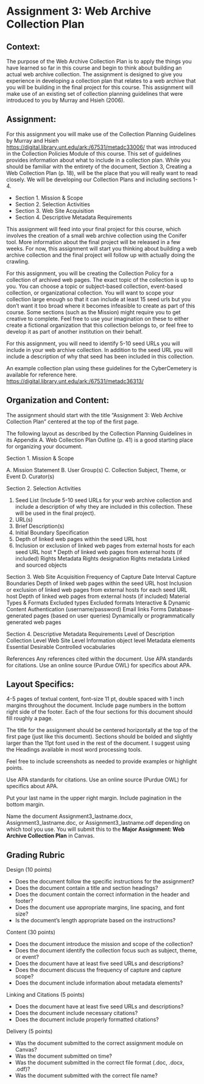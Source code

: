 # Assignment 3: Web Archive Collection Plan

## Context:

The purpose of the Web Archive Collection Plan is to apply the things you have learned so far in this course and begin to think about building an actual web archive collection. The assignment is designed to give you experience in developing a collection plan that relates to a web archive that you will be building in the final project for this course. This assignment will make use of an existing set of collection planning guidelines that were introduced to you by Murray and Hsieh (2006). 

## Assignment:

For this assignment you will make use of the Collection Planning Guidelines by Murray and Hsieh https://digital.library.unt.edu/ark:/67531/metadc33006/ that was introduced in the Collection Policies Module of this course. This set of guidelines provides information about what to include in a collection plan. While you should be familiar with the entirety of the document, Section 3, Creating a Web Collection Plan (p. 18), will be the place that you will really want to read closely. We will be developing our Collection Plans and including sections 1-4. 

 * Section 1. Mission & Scope
 * Section 2. Selection Activities
 * Section 3. Web Site Acquisition
 * Section 4. Descriptive Metadata Requirements

This assignment will feed into your final project for this course, which involves the creation of a small web archive collection using the Conifer tool. More information about the final project will be released in a few weeks. For now, this assignment will start you thinking about building a web archive collection and the final project will follow up with actually doing the crawling. 

For this assignment, you will be creating the Collection Policy for a collection of archived web pages. The exact topic of the collection is up to you. You can choose a topic or subject-based collection, event-based collection, or organizational collection.  You will want to scope your collection large enough so that it can include at least 15 seed urls but you don’t want it too broad where it becomes infeasible to create as part of this course. Some sections (such as the Mission) might require you to get creative to complete. Feel free to use your imagination on these to either create a fictional organization that this collection belongs to, or feel free to develop it as part of another institution on their behalf. 

For this assignment, you will need to identify 5-10 seed URLs you will include in your web archive collection. In addition to the seed URL you will include a description of why that seed has been included in this collection. 

An example collection plan using these guidelines for the CyberCemetery is available for reference here. https://digital.library.unt.edu/ark:/67531/metadc36313/ 

## Organization and Content:
The assignment should start with the title “Assignment 3: Web Archive Collection Plan” centered at the top of the first page. 

The following layout as described by the Collection Planning Guidelines in its Appendix A. Web Collection Plan Outline (p. 41)  is a good starting place for organizing your document.

Section 1. Mission & Scope

A. Mission Statement
B. User Group(s)
C. Collection Subject, Theme, or Event
D. Curator(s)

Section 2. Selection Activities

1. Seed List
(Include 5-10 seed URLs for your web archive collection and include a description of why they are included in this collection. These will be used in the final project). 
  1. URL(s) 
  2. Brief Description(s)
2. Initial Boundary Specification
  1. Depth of linked web pages within the seed URL host
  2. Inclusion or exclusion of linked web pages from external hosts for each seed URL host
    * Depth of linked web pages from external hosts (if included)
Rights Metadata
Rights designation
Rights metadata
Linked and sourced objects

Section 3. Web Site Acquisition
Frequency of Capture
Date
Interval
Capture Boundaries
Depth of linked web pages within the seed URL host
Inclusion or exclusion of linked web pages from external hosts for each seed URL host
Depth of linked web pages from external hosts (if included)
Material Types & Formats
Excluded types
Excluded formats
Interactive & Dynamic Content
Authentication (username/password)
Email links
Forms
Database-generated pages (based on user queries)
Dynamically or programmatically generated web pages

Section 4. Descriptive Metadata Requirements
Level of Description
Collection Level
Web Site Level
Information object level
Metadata elements
Essential
Desirable
Controlled vocabularies

References
Any references cited within the document. Use APA standards for citations. Use an online source (Purdue OWL) for specifics about APA.

## Layout Specifics: 
4-5 pages of textual content, font-size 11 pt, double spaced with 1 inch margins throughout the document. Include page numbers in the bottom right side of the footer. Each of the four sections for this document should fill roughly a page. 

The title for the assignment should be centered horizontally at the top of the first page (just like this document). Sections should be bolded and slightly larger than the 11pt font used in the rest of the document. I suggest using the Headings available in most word processing tools. 

Feel free to include screenshots as needed to provide examples or highlight points. 

Use APA standards for citations. Use an online source (Purdue OWL) for specifics about APA.

Put your last name in the upper right margin. Include pagination in the bottom margin. 

Name the document Assignment3_lastname.docx, Assignment3_lastname.doc, or Assignment3_lastname.odf depending on which tool you use. 
You will submit this to the **Major Assignment: Web Archive Collection Plan** in Canvas.

## Grading Rubric

Design (10 points)
* Does the document follow the specific instructions for the assignment?
* Does the document contain a title and section headings?
* Does the document contain the correct information in the header and footer?
* Does the document use appropriate margins, line spacing, and font size?
* Is the document’s length appropriate based on the instructions?

Content (30 points)
* Does the document introduce the mission and scope of the collection?
* Does the document identify the collection focus such as subject, theme, or event?
* Does the document have at least five seed URLs and descriptions?
* Does the document discuss the frequency of capture and capture scope?
* Does the document include information about metadata elements?

Linking and Citations (5 points)
* Does the document have at least five seed URLs and descriptions?
* Does the document include necessary citations?
* Does the document include properly formatted citations?

Delivery (5 points)
* Was the document submitted to the correct assignment module on Canvas?
* Was the document submitted on time?
* Was the document submitted in the correct file format (.doc, .docx, .odf)?
* Was the document submitted with the correct file name?
